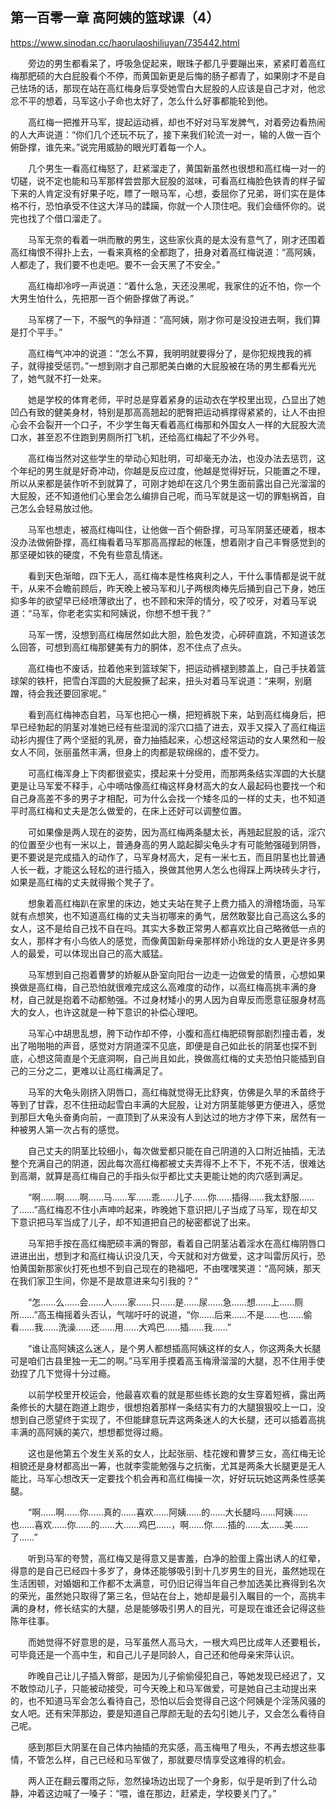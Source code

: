 ## 第一百零一章 高阿姨的篮球课（4）

https://www.sinodan.cc/haorulaoshiliuyan/735442.html

　　旁边的男生都看呆了，呼吸急促起来，眼珠子都几乎要蹦出来，紧紧盯着高红梅那肥硕的大白屁股看个不停，而黄国新更是后悔的肠子都青了，如果刚才不是自己怯场的话，那现在站在高红梅身后享受她雪白大屁股的人应该是自己才对，他忿忿不平的想着，马军这小子命也太好了，怎么什么好事都能轮到他。

　　高红梅一把推开马军，提起运动裤，却也不好对马军发脾气，对着旁边看热闹的人大声说道：“你们几个还玩不玩了，接下来我们轮流一对一，输的人做一百个俯卧撑，谁先来。”说完用威胁的眼光盯着每一个人。

　　几个男生一看高红梅怒了，赶紧溜走了，黄国新虽然也很想和高红梅一对一的切磋，说不定也能和马军那样尝尝那大屁股的滋味，可看高红梅脸色铁青的样子留下来的人肯定没有好果子吃，瞟了一眼马军，心想，委屈你了兄弟，哥们实在是体格不行，恐怕承受不住这大洋马的蹂躏，你就一个人顶住吧。我们会缅怀你的。说完也找了个借口溜走了。

　　马军无奈的看着一哄而散的男生，这些家伙真的是太没有意气了，刚才还围着高红梅恨不得扑上去，一看来真格的全都跑了，扭身对着高红梅说道：“高阿姨，人都走了，我们要不也走吧。要不一会天黑了不安全。”

　　高红梅却冷哼一声说道：“着什么急，天还没黑呢，我家住的近不怕，你一个大男生怕什么，先把那一百个俯卧撑做了再说。”

　　马军楞了一下，不服气的争辩道：“高阿姨，刚才你可是没投进去啊，我们算是打个平手。”

　　高红梅气冲冲的说道：“怎么不算，我明明就要得分了，是你犯规拽我的裤子，就得接受惩罚。”一想到刚才自己那肥美白嫩的大屁股被在场的男生都看光光了，她气就不打一处来。

　　她是学校的体育老师，平时总是穿着紧身的运动衣在学校里出现，凸显出了她凹凸有致的健美身材，特别是那高高翘起的肥臀把运动裤撑得紧紧的，让人不由担心会不会裂开一个口子，不少学生每天看着高红梅那和外国女人一样的大屁股大流口水，甚至忍不住跑到男厕所打飞机，还给高红梅起了不少外号。

　　高红梅当然对这些学生的举动心知肚明，可却毫无办法，也没办法去惩罚，这个年纪的男生就是好奇冲动，你越是反应过度，他越是觉得好玩，只能置之不理，所以从来都是装作听不到就算了，可刚才她却在这几个男生面前露出自己光溜溜的大屁股，还不知道他们心里会怎么编排自己呢，而马军就是这一切的罪魁祸首，自己怎么会轻易放过他。

　　马军也想走，被高红梅叫住，让他做一百个俯卧撑，可马军阴茎还硬着，根本没办法做俯卧撑，高红梅看着马军那高高撑起的帐篷，想着刚才自己丰臀感觉到的那坚硬如铁的硬度，不免有些意乱情迷。

　　看到天色渐暗，四下无人，高红梅本是性格爽利之人，干什么事情都是说干就干，从来不会瞻前顾后，昨天晚上被马军和儿子两根肉棒先后捅到自己下身，她压抑多年的欲望早已经喷薄欲出了，也不顾和宋萍的情分，咬了咬牙，对着马军说道：“马军，你老老实实和阿姨说，你想不想干我？”

　　马军一愣，没想到高红梅居然如此大胆，脸色发烫，心砰砰直跳，不知道该怎么回答，可想到高红梅那健美有力的胴体，忍不住点了点头。

　　高红梅也不废话，拉着他来到篮球架下，把运动裤褪到膝盖上，自己手扶着篮球架的铁杆，把雪白浑圆的大屁股撅了起来，扭头对着马军说道：“来啊，别磨蹭，待会我还要回家呢。”

　　看到高红梅神态自若，马军也把心一横，把短裤脱下来，站到高红梅身后，把早已经勃起的阴茎对准她已经有些湿润的淫穴口插了进去，双手又探入了高红梅运动衫内握住了两个坚挺的乳房，奋力抽插起来，心想这经常运动的女人果然和一般女人不同，张丽虽然丰满，但身上的肉都是软绵绵的，虚不受力。

　　可高红梅浑身上下肉都很瓷实，摸起来十分受用，而那两条结实浑圆的大长腿更是让马军爱不释手，心中嘀咕像高红梅这样身材高大的女人最起码也要找一个和自己身高差不多的男子才相配，可为什么会找一个矮冬瓜的一样的丈夫，也不知道平时高红梅和丈夫是怎么做爱的，在床上还好可以调整位置。

　　可如果像是两人现在的姿势，因为高红梅两条腿太长，再翘起屁股的话，淫穴的位置至少也有一米以上，普通身高的男人踮起脚尖龟头才有可能勉强碰到阴唇，更不要说是完成插入的动作了，马军身材高大，足有一米七五，而且阴茎也比普通人长一截，才能这么轻松的进行插入，换做其他男人怎么也得踩上两块砖头才行，如果是高红梅的丈夫就得搬个凳子了。

　　想象着高红梅趴在家里的床边，她丈夫站在凳子上费力插入的滑稽场面，马军就有点想笑，也不知道高红梅的丈夫当初哪来的勇气，居然敢娶比自己高这么多的女人，这不是给自己找不自在吗。其实大多数正常男人都喜欢比自己略微低一点的女人，那样才有小鸟依人的感觉，而像黄国新母亲那样娇小玲珑的女人更是许多男人的最爱，可以体现出自己的高大威猛。

　　马军想到自己抱着曹梦的娇躯从卧室向阳台一边走一边做爱的情景，心想如果换做是高红梅，自己恐怕就很难完成这么高难度的动作，以高红梅高挑丰满的身材，自己就是抱着不动都勉强。不过身材矮小的男人因为自卑反而愿意征服身材高大的女人，也许这就是一种下意识的补偿心理吧。

　　马军心中胡思乱想，胯下动作却不停，小腹和高红梅肥硕臀部剧烈撞击着，发出了啪啪啪的声音，感觉对方阴道深不见底，即便是自己如此长的阴茎也探不到底，心想这简直是个无底洞啊，自己尚且如此，换做高红梅的丈夫恐怕只能插到自己的三分之二，更难以让高红梅满足了。

　　马军的大龟头刚挤入阴唇口，高红梅就觉得无比舒爽，仿佛是久旱的禾苗终于等到了甘霖，忍不住扭动起雪白丰满的大屁股，让对方阴茎能够更方便进入，感觉到那巨大龟头奋勇向前，一直顶到了从来没有人到达过的地方才停下来，居然有一种被男人第一次占有的感觉。

　　自己丈夫的阴茎比较细小，每次做爱都只能在自己阴道的入口附近抽插，无法整个充满自己的阴道，因此每次高红梅都被丈夫弄得不上不下，不死不活，很难达到高潮，就算是高红梅自己的手指头似乎都比丈夫更能让她的肉穴感到满足。

　　“啊……啊……啊……马……军……乖……儿子……你……插得……我太舒服……了……”高红梅忍不住小声呻吟起来，昨晚她下意识把儿子当成了马军，现在却又下意识把马军当成了儿子，却不知道把自己的秘密都说了出来。

　　马军把手按在高红梅肥硕丰满的臀部，看着自己阴茎沾着淫水在高红梅阴唇口进进出出，想到才和高红梅认识没几天，今天就和对方做爱，这才叫雷厉风行，恐怕黄国新那家伙打死也想不到自己现在的艳福吧，不由嘿嘿笑道：“高阿姨，那天在我们家卫生间，你是不是故意进来勾引我的？”

　　“怎……么……会……人……家……只……是……尿……急……想……上……厕所……”高玉梅摇着头否认，气喘吁吁的说道，“你……后来……不是……也……偷看……我……洗澡……还……用……大鸡巴……插……我……”

　　“谁让高阿姨这么迷人，是个男人都想插高阿姨这样的女人，你这两条大长腿可是咱们古县里独一无二的啊。”马军用手摸着高玉梅滑溜溜的大腿，忍不住用手使劲捏了几下觉得十分过瘾。

　　以前学校里开校运会，他最喜欢看的就是那些练长跑的女生穿着短裤，露出两条修长的大腿在跑道上跑步，很想抱着那样一条结实有力的大腿狠狠咬上一口，没想到自己愿望终于实现了，不但能肆意玩弄这两条迷人的大长腿，还可以插着高挑丰满的高阿姨的美穴，想想都觉得过瘾。

　　这也是他第五个发生关系的女人，比起张丽、桂花嫂和曹梦三女，高红梅无论相貌还是身材都高出一筹，也就李雯能勉强与之抗衡，尤其是两条大长腿更是无人能比，马军心想改天一定要找个机会再和高红梅操一次，好好玩玩她这两条性感美腿。

　　“啊……啊……你……真的……喜欢……阿姨……的……大长腿吗……阿姨……也……喜欢……你……的……大……鸡巴……，啊……你……插的……太……美……了……”

　　听到马军的夸赞，高红梅又是得意又是害羞，白净的脸蛋上露出诱人的红晕，得意的是自己已经四十多岁了，身体还能够吸引到十几岁男生的目光，虽然她现在生活困顿，对婚姻和工作都不太满意，可仍旧记得当年自己参加选美比赛得到名次的荣光，虽然她只取得了第三名，但站在台上，她却是最引入瞩目的一个，高挑丰满的身材，修长结实的大腿，总是能够吸引男人的目光，可是现在谁还会记得这些陈年往事。

　　而她觉得不好意思的是，马军虽然人高马大，一根大鸡巴比成年人还要粗长，可毕竟还是一个高中生，和自己儿子是同龄人，自己还和他母亲宋萍认识。

　　昨晚自己让儿子插入臀部，是因为儿子偷偷侵犯自己，等她发现已经迟了，又不敢惊动儿子，只能被动接受，可今天晚上和马军做爱，可是她自己主动提出来的，也不知道马军会怎么看待自己，恐怕以后会觉得自己这个阿姨是个淫荡风骚的女人吧。还有宋萍那边，要是知道自己厚颜无耻的去勾引她儿子，又会怎么看待自己呢。

　　感到那巨大阴茎在自己体内抽插的充实感，高玉梅甩了甩头，不再去想这些事情，不管怎么样，自己已经和马军做了，那就要尽情享受这难得的机会。

　　两人正在翻云覆雨之际，忽然操场边出现了一个身影，似乎是听到了什么动静，冲着这边喊了一嗓子：“喂，谁在那边，赶紧走，学校要关门了。”

